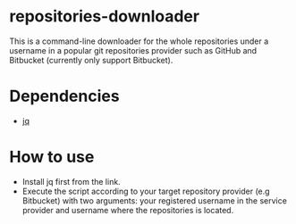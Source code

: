 # repositories-downloader

This is a command-line downloader for the whole repositories under a username in a popular git repositories provider such as GitHub and Bitbucket (currently only support Bitbucket).

# Dependencies
- [jq](https://stedolan.github.io/jq/)

# How to use
- Install jq first from the link.
- Execute the script according to your target repository provider (e.g Bitbucket) with two arguments: your registered username in the service provider and username where the repositories is located.
